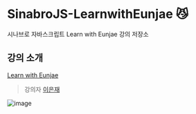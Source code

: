 # SinabroJS-LearnwithEunjae 😼
시나브로 자바스크립트 Learn with Eunjae 강의 저장소 

## 강의 소개
[Learn with Eunjae](https://learnwitheunjae.dev/)

> 강의자
[이은재](https://learnwitheunjae.dev/about)

![image](https://github.com/osohyun0224/SinabroJS-LearnwithEunjae/assets/53892427/36ce849c-4ecb-4fc2-a59d-89fcb3d68430)
